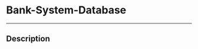 # Bank-System-Database

***************************************************************************************************

## Description 
